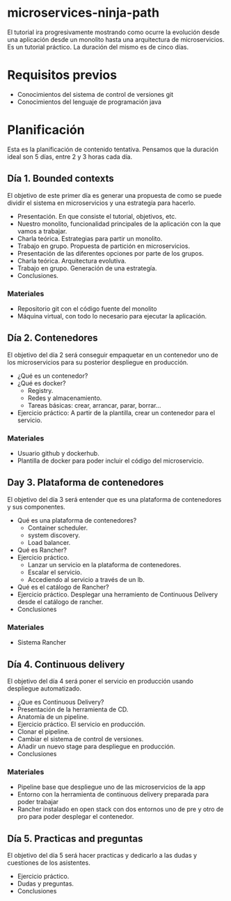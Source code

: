 # microservices-ninja-path

El tutorial ira progresivamente mostrando como ocurre la evolución desde una aplicación desde un monolito hasta una arquitectura de microservicios. Es un tutorial práctico. La duración del mismo es de cinco días.

# Requisitos previos

* Conocimientos del sistema de control de versiones git
* Conocimientos del lenguaje de programación java

# Planificación

Esta es la planificación de contenido tentativa. Pensamos que la duración ideal son 5 días, entre 2 y 3 horas cada día.

## Día 1. Bounded contexts

El objetivo de este primer día es generar una propuesta de como se puede dividir el sistema en microservicios y una estrategía para hacerlo.

*  Presentación. En que consiste el tutorial, objetivos, etc.
*  Nuestro monolito, funcionalidad principales de la aplicación con la que vamos a trabajar.
*  Charla teórica. Estrategias para partir un monolito.
*  Trabajo en grupo. Propuesta de partición en microservicios.
*  Presentación de las diferentes opciones por parte de los grupos.
*  Charla teórica. Arquitectura evolutiva.
*  Trabajo en grupo. Generación de una estrategía.
*  Conclusiones.

### Materiales 

* Repositorio git con el código fuente del monolito
* Máquina virtual, con todo lo necesario para ejecutar la aplicación.

## Día 2. Contenedores

El objetivo del día 2 será conseguir empaquetar en un contenedor uno de los microservicios para su posterior despliegue en producción.

* ¿Qué es un contenedor?
* ¿Qué es docker?
  * Registry.
  * Redes y almacenamiento.
  * Tareas básicas: crear, arrancar, parar, borrar...
* Ejercicio práctico: A partir de la plantilla, crear un contenedor para el servicio. 

### Materiales 

* Usuario github y dockerhub.
* Plantilla de docker para poder incluir el código del microservicio.

## Day 3. Plataforma de contenedores

El objetivo del día 3 será entender que es una plataforma de contenedores y sus componentes.

* Qué es una plataforma de contenedores?
  * Container scheduler.
  * system discovery.
  * Load balancer.
* Qué es Rancher? 
* Ejercicio práctico. 
  * Lanzar un servicio en la plataforma de contenedores.
  * Escalar el servicio.
  * Accediendo al servicio a través de un lb.
* Qué es el catálogo de Rancher?
* Ejercicio práctico. Desplegar una herramiento de Continuous Delivery desde el catálogo de rancher.
* Conclusiones

### Materiales 

* Sistema Rancher

## Día 4. Continuous delivery

El objetivo del día 4 será poner el servicio en producción usando despliegue automatizado.

* ¿Que es Continuous Delivery?
* Presentación de la herramienta de CD.
* Anatomía de un pipeline.
* Ejercicio práctico. El servicio en producción.
 * Clonar el pipeline.
 * Cambiar el sistema de control de versiones.
 * Añadir un nuevo stage para despliegue en producción.
* Conclusiones

### Materiales 

* Pipeline base que despliegue uno de las microservicios de la app
* Entorno con la herramienta de continuous delivery preparada para poder trabajar
* Rancher instalado en open stack con dos entornos uno de pre y otro de pro para poder desplegar el contenedor.

## Día 5. Practicas and preguntas

El objetivo del día 5 será hacer practicas y dedicarlo a las dudas y cuestiones de los asistentes.

* Ejercicio práctico.
* Dudas y preguntas.
* Conclusiones


